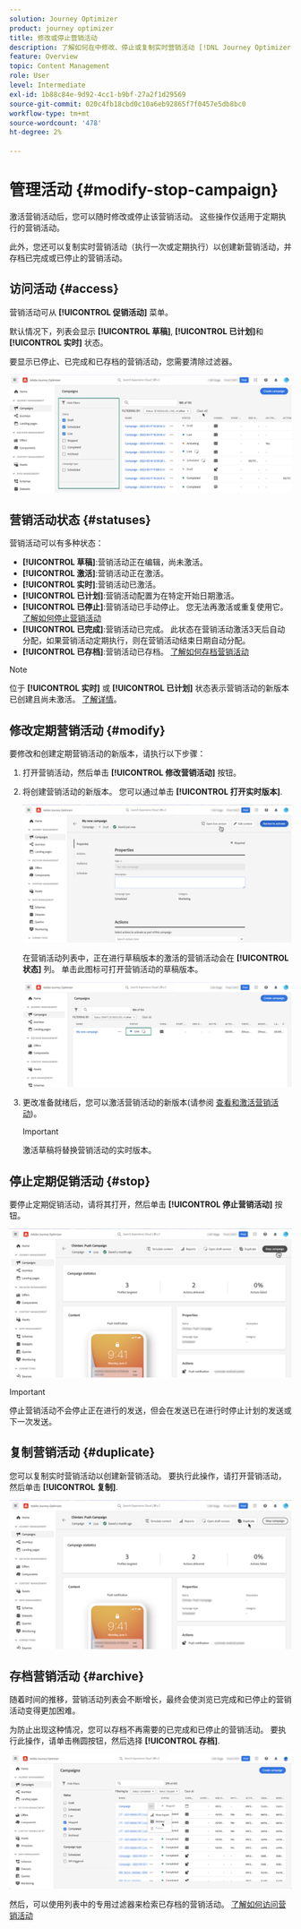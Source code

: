 ```yaml
---
solution: Journey Optimizer
product: journey optimizer
title: 修改或停止营销活动
description: 了解如何在中修改、停止或复制实时营销活动 [!DNL Journey Optimizer]
feature: Overview
topic: Content Management
role: User
level: Intermediate
exl-id: 1b88c84e-9d92-4cc1-b9bf-27a2f1d29569
source-git-commit: 020c4fb18cbd0c10a6eb92865f7f0457e5db8bc0
workflow-type: tm+mt
source-wordcount: '478'
ht-degree: 2%

---
```


# 管理活动 {#modify-stop-campaign}

激活营销活动后，您可以随时修改或停止该营销活动。 这些操作仅适用于定期执行的营销活动。

此外，您还可以复制实时营销活动（执行一次或定期执行）以创建新营销活动，并存档已完成或已停止的营销活动。

## 访问活动 {#access}

营销活动可从 **[!UICONTROL 促销活动]** 菜单。

默认情况下，列表会显示 **[!UICONTROL 草稿]**, **[!UICONTROL 已计划]**&#x200B;和 **[!UICONTROL 实时]** 状态。

要显示已停止、已完成和已存档的营销活动，您需要清除过滤器。

![](assets/create-campaign-list.png)

## 营销活动状态 {#statuses}

营销活动可以有多种状态：

* **[!UICONTROL 草稿]**:营销活动正在编辑，尚未激活。
* **[!UICONTROL 激活]**:营销活动正在激活。
* **[!UICONTROL 实时]**:营销活动已激活。
* **[!UICONTROL 已计划]**:营销活动配置为在特定开始日期激活。
* **[!UICONTROL 已停止]**:营销活动已手动停止。 您无法再激活或重复使用它。 [了解如何停止营销活动](modify-stop-campaign.md#stop)
* **[!UICONTROL 已完成]**:营销活动已完成。 此状态在营销活动激活3天后自动分配，如果营销活动定期执行，则在营销活动结束日期自动分配。
* **[!UICONTROL 已存档]**:营销活动已存档。 [了解如何存档营销活动](modify-stop-campaign.md#archive)

>[!NOTE]
>
>位于 **[!UICONTROL 实时]** 或 **[!UICONTROL 已计划]** 状态表示营销活动的新版本已创建且尚未激活。 [了解详情](modify-stop-campaign.md#modify)。

## 修改定期营销活动 {#modify}

要修改和创建定期营销活动的新版本，请执行以下步骤：

1. 打开营销活动，然后单击 **[!UICONTROL 修改营销活动]** 按钮。

1. 将创建营销活动的新版本。 您可以通过单击 **[!UICONTROL 打开实时版本]**.

   ![](assets/create-campaign-draft.png)

   在营销活动列表中，正在进行草稿版本的激活的营销活动会在 **[!UICONTROL 状态]** 列。 单击此图标可打开营销活动的草稿版本。

   ![](assets/create-campaign-edit-list.png)

1. 更改准备就绪后，您可以激活营销活动的新版本(请参阅 [查看和激活营销活动](create-campaign.md#review-activate))。

   >[!IMPORTANT]
   >
   >激活草稿将替换营销活动的实时版本。

## 停止定期促销活动 {#stop}

要停止定期促销活动，请将其打开，然后单击 **[!UICONTROL 停止营销活动]** 按钮。

![](assets/create-campaign-stop.png)

>[!IMPORTANT]
>
>停止营销活动不会停止正在进行的发送，但会在发送已在进行时停止计划的发送或下一次发送。

<!-- inbound campaign (inapp): can stop and resume -->

## 复制营销活动 {#duplicate}

您可以复制实时营销活动以创建新营销活动。 要执行此操作，请打开营销活动，然后单击 **[!UICONTROL 复制]**.

![](assets/create-campaign-duplicate.png)

## 存档营销活动 {#archive}

随着时间的推移，营销活动列表会不断增长，最终会使浏览已完成和已停止的营销活动变得更加困难。

为防止出现这种情况，您可以存档不再需要的已完成和已停止的营销活动。 要执行此操作，请单击椭圆按钮，然后选择 **[!UICONTROL 存档]**.

![](assets/create-campaign-archive.png)

然后，可以使用列表中的专用过滤器来检索已存档的营销活动。 [了解如何访问营销活动](get-started-with-campaigns.md#access)
